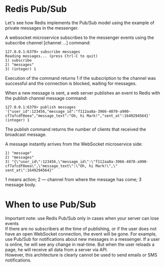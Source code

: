 # Redis Pub/Sub

Let's see how Redis implements the Pub/Sub model using the example of private messages in the messenger.

A websocket microservice subscribes to the messenger events using the subscribe channel [channel ...] command:
```
127.0.0.1:6379> subscribe messages
Reading messages... (press Ctrl-C to quit)
1) subscribe
2) "messages"
3) (integer) 1
```
Execution of the command returns 1 if the subscription to the channel was successful and the connection is blocked, waiting for messages.

When a new message is sent, a web server publishes an event to Redis with the publish channel message command:
```
127.0.0.1:6379> publish messages '{"user_id":123456,"message_id":"f112aa8a-3966-4070-a990-cf7afcdf0eea","message_text":"Oh, hi Mark!","sent_at":1649294564}'
(integer) 1
```

The publish command returns the number of clients that received the broadcast message.

A message instantly arrives from the WebSocket microservice side:
```
1) "message"
2) "messages"
3) "{\"user_id\":123456,\"message_id\":\"f112aa8a-3966-4070-a990-cf7afcdf0eea\",\"message_text\":\"Oh, hi Mark!\",\" sent_at\":1649294564}"
```
1 means action; 2 — channel from where the message has come; 3 message body.

# When to use Pub/Sub

Important note: use Redis Pub/Sub only in cases when your server can lose events
<br>
If there are no subscribers at the time of publishing, or if the user does not have an open WebSocket connection, the event will be gone. For example, use Pub/Sub for notifications about new messages in a messenger. If a user is online, he will see any change in real-time. But when the user reloads a page, he will receive all data from a server via API.
<br>
However, this architecture is clearly cannot be used to send emails or SMS notifications.